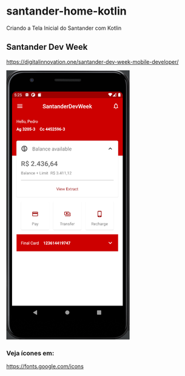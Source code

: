 # santander-home-kotlin

Criando a Tela Inicial do Santander com Kotlin

## Santander Dev Week

https://digitalinnovation.one/santander-dev-week-mobile-developer/

![Final application](read-img.png)

### Veja ícones em:

https://fonts.google.com/icons


